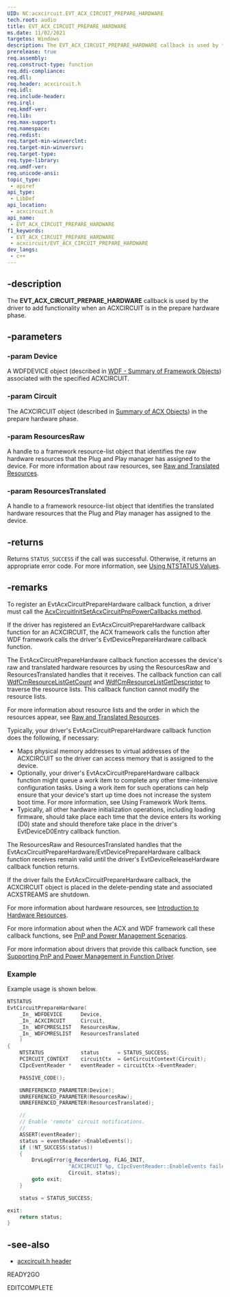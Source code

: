 ```yaml
---
UID: NC:acxcircuit.EVT_ACX_CIRCUIT_PREPARE_HARDWARE
tech.root: audio
title: EVT_ACX_CIRCUIT_PREPARE_HARDWARE
ms.date: 11/02/2021
targetos: Windows
description: The EVT_ACX_CIRCUIT_PREPARE_HARDWARE callback is used by the driver to add functionality when a circuit is in the prepare hardware phase. 
prerelease: true
req.assembly: 
req.construct-type: function
req.ddi-compliance: 
req.dll: 
req.header: acxcircuit.h
req.idl: 
req.include-header: 
req.irql: 
req.kmdf-ver: 
req.lib: 
req.max-support: 
req.namespace: 
req.redist: 
req.target-min-winverclnt: 
req.target-min-winversvr: 
req.target-type: 
req.type-library: 
req.umdf-ver: 
req.unicode-ansi: 
topic_type:
 - apiref
api_type:
 - LibDef
api_location:
 - acxcircuit.h
api_name:
 - EVT_ACX_CIRCUIT_PREPARE_HARDWARE
f1_keywords:
 - EVT_ACX_CIRCUIT_PREPARE_HARDWARE
 - acxcircuit/EVT_ACX_CIRCUIT_PREPARE_HARDWARE
dev_langs:
 - c++
---
```


## -description

The **EVT_ACX_CIRCUIT_PREPARE_HARDWARE** callback is used by the driver to add functionality when an ACXCIRCUIT is in the prepare hardware phase.

## -parameters

### -param Device

A WDFDEVICE object (described in  [WDF - Summary of Framework Objects](/windows-hardware/drivers/wdf/summary-of-framework-objects)) associated with the specified ACXCIRCUIT. 

### -param Circuit

The ACXCIRCUIT object (described in [Summary of ACX Objects](/windows-hardware/drivers/audio/acx-summary-of-objects)) in the prepare hardware phase.

### -param ResourcesRaw

A handle to a framework resource-list object that identifies the raw hardware resources that the Plug and Play manager has assigned to the device. For more information about raw resources, see [Raw and Translated Resources](/windows-hardware/drivers/wdf/raw-and-translated-resources).

### -param ResourcesTranslated

A handle to a framework resource-list object that identifies the translated hardware resources that the Plug and Play manager has assigned to the device.

## -returns

Returns `STATUS_SUCCESS` if the call was successful. Otherwise, it returns an appropriate error code. For more information, see [Using NTSTATUS Values](/windows-hardware/drivers/kernel/using-ntstatus-values).

## -remarks

To register an EvtAcxCircuitPrepareHardware callback function, a driver must call the [AcxCircuitInitSetAcxCircuitPnpPowerCallbacks method](nf-acxcircuit-acxcircuitinitsetacxcircuitpnppowercallbacks.md).

If the driver has registered an EvtAcxCircuitPrepareHardware callback function for an ACXCIRCUIT, the ACX framework calls the function after WDF framework calls the driver's EvtDevicePrepareHardware callback function.

The EvtAcxCircuitPrepareHardware callback function accesses the device's raw and translated hardware resources by using the ResourcesRaw and ResourcesTranslated handles that it receives. The callback function can call [WdfCmResourceListGetCount](/windows-hardware/drivers/ddi/wdfresource/nf-wdfresource-wdfcmresourcelistgetcount) and [WdfCmResourceListGetDescriptor](/windows-hardware/drivers/ddi/wdfresource/nf-wdfresource-wdfcmresourcelistgetdescriptor) to traverse the resource lists. This callback function cannot modify the resource lists.

For more information about resource lists and the order in which the resources appear, see  [Raw and Translated Resources](/windows-hardware/drivers/wdf/raw-and-translated-resources).

Typically, your driver's EvtAcxCircuitPrepareHardware callback function does the following, if necessary:

- Maps physical memory addresses to virtual addresses of the ACXCIRCUIT so the driver can access memory that is assigned to the device.
- Optionally, your driver's EvtAcxCircuitPrepareHardware callback function might queue a work item to complete any other time-intensive configuration tasks. Using a work item for such operations can help ensure that your device's start up time does not increase the system boot time. For more information, see Using Framework Work Items.
- Typically, all other hardware initialization operations, including loading firmware, should take place each time that the device enters its working (D0) state and should therefore take place in the driver's EvtDeviceD0Entry callback function.

The ResourcesRaw and ResourcesTranslated handles that the EvtAcxCircuitPrepareHardware/EvtDevicePrepareHardware callback function receives remain valid until the driver's EvtDeviceReleaseHardware callback function returns.

If the driver fails the EvtAcxCircuitPrepareHardware callback, the ACXCIRCUIT object is placed in the delete-pending state and associated ACXSTREAMS are shutdown.

For more information about hardware resources, see [Introduction to Hardware Resources](/windows-hardware/drivers/wdf/introduction-to-hardware-resources).

For more information about when the ACX and WDF framework call these callback functions, see [PnP and Power Management Scenarios](/windows-hardware/drivers/wdf/pnp-and-power-management-scenarios).

For more information about drivers that provide this callback function, see [Supporting PnP and Power Management in Function Driver](/windows-hardware/drivers/wdf/supporting-pnp-and-power-management-in-function-drivers).

### Example

Example usage is shown below.

```cpp
NTSTATUS
EvtCircuitPrepareHardware(
    _In_ WDFDEVICE      Device,
    _In_ ACXCIRCUIT     Circuit,
    _In_ WDFCMRESLIST   ResourcesRaw,
    _In_ WDFCMRESLIST   ResourcesTranslated
    )
{
    NTSTATUS            status      = STATUS_SUCCESS;
    PCIRCUIT_CONTEXT    circuitCtx  = GetCircuitContext(Circuit);
    CIpcEventReader *   eventReader = circuitCtx->EventReader;

    PASSIVE_CODE();

    UNREFERENCED_PARAMETER(Device);
    UNREFERENCED_PARAMETER(ResourcesRaw);
    UNREFERENCED_PARAMETER(ResourcesTranslated);

    //
    // Enable 'remote' circuit notifications.
    //
    ASSERT(eventReader);
    status = eventReader->EnableEvents();
    if (!NT_SUCCESS(status))
    {
        DrvLogError(g_RecorderLog, FLAG_INIT,
                    "ACXCIRCUIT %p, CIpcEventReader::EnableEvents failed, %!STATUS!",
                    Circuit, status);
        goto exit;
    }

    status = STATUS_SUCCESS;

exit:
    return status;
}
```

## -see-also

- [acxcircuit.h header](index.md)

READY2GO

EDITCOMPLETE
